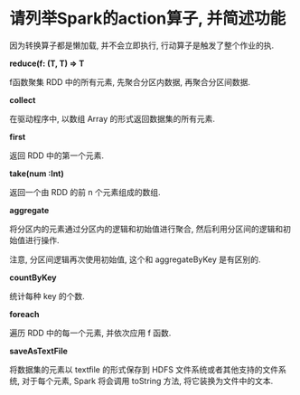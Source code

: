 # 请列举Spark的action算子, 并简述功能

因为转换算子都是懒加载, 并不会立即执行, 行动算子是触发了整个作业的执.



**reduce(f: (T, T) => T**

f函数聚集 RDD 中的所有元素, 先聚合分区内数据, 再聚合分区间数据.



**collect**

在驱动程序中, 以数组 Array 的形式返回数据集的所有元素.



**first**

返回 RDD 中的第一个元素.



**take(num :Int)**

返回一个由 RDD 的前 n 个元素组成的数组.



**aggregate**

将分区内的元素通过分区内的逻辑和初始值进行聚合, 然后利用分区间的逻辑和初始值进行操作.

注意, 分区间逻辑再次使用初始值, 这个和 aggregateByKey 是有区别的.



**countByKey**

统计每种 key 的个数.



**foreach**

遍历 RDD 中的每一个元素, 并依次应用 f 函数.



**saveAsTextFile**

将数据集的元素以 textfile 的形式保存到 HDFS 文件系统或者其他支持的文件系统, 对于每个元素, Spark 将会调用 toString 方法, 将它装换为文件中的文本.